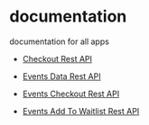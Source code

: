 # documentation
documentation for all apps

* [Checkout Rest API](/payments/checkout_api.md)

* [Events Data Rest API](/events/events_data_api.md)

* [Events Checkout Rest API](/events/events_checkout_api.md)

* [Events Add To Waitlist Rest API](/events/events_addtowaitlist_api.md)

